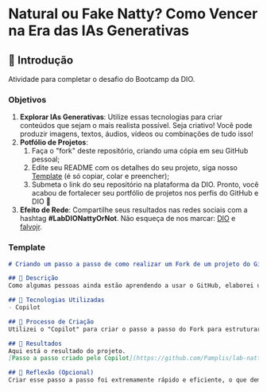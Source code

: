 # Natural ou Fake Natty? Como Vencer na Era das IAs Generativas

## 🚀 Introdução

Atividade para completar o desafio do Bootcamp da DIO.

### Objetivos

1. **Explorar IAs Generativas**: Utilize essas tecnologias para criar conteúdos que sejam o mais realista possível. Seja criativo! Você pode produzir imagens, textos, áudios, vídeos ou combinações de tudo isso!
1. **Potfólio de Projetos**:
    1. Faça o "fork" deste repositório, criando uma cópia em seu GitHub pessoal;
    2. Edite seu README com os detalhes do seu projeto, siga nosso [Template](#template) (é só copiar, colar e preencher);
    3. Submeta o link do seu repositório na plataforma da DIO. Pronto, você acabou de fortalecer seu portfólio de projetos nos perfis do GitHub e DIO 🚀
1. **Efeito de Rede**: Compartilhe seus resultados nas redes sociais com a hashtag **#LabDIONattyOrNot**. Não esqueça de nos marcar: [DIO](https://www.linkedin.com/school/dio-makethechange) e [falvojr](https://www.linkedin.com/in/falvojr).

### Template

```markdown
# Criando um passo a passo de como realizar um Fork de um projeto do GitHub.

## 📒 Descrição
Como algumas pessoas ainda estão aprendendo a usar o GitHub, elaborei um passo a passo de como realizar um Fork de um projeto utilizando o Copilot.

## 🤖 Tecnologias Utilizadas
- Copilot

## 🧐 Processo de Criação
Utilizei o "Copilot" para criar o passo a passo do Fork para estruturar o conteúdo. 

## 🚀 Resultados
Aqui está o resultado do projeto.
[Passo a passo criado pelo Copilot](https://github.com/Pamplis/lab-natty-or-not/blob/main/Fork%20no%20GitHub.txt)

## 💭 Reflexão (Opcional)
Criar esse passo a passo foi extremamente rápido e eficiente, o que demonstra o quanto de tempo poupei ao utilizar o Copilot para me auxiliar na criação do passo a passo.
```
